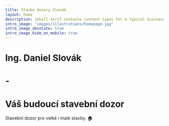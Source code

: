 ```yaml
---
title: Stavby dozory Slovák
layout: home
description: Jekyll Serif contains content types for a typical business website. The theme is fully responsive, blazing fast and artfully illustrated.
intro_image: "images/illustrations/homepage.jpg"
intro_image_absolute: true
intro_image_hide_on_mobile: true
---
```


# Ing. Daniel Slovák  
# -  
# Váš budoucí stavební dozor

Stavební dozor pro velké i malé stavby. 🏠
